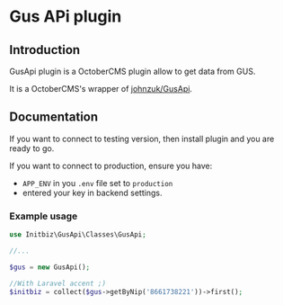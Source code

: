 # Gus APi plugin
## Introduction
GusApi plugin is a OctoberCMS plugin allow to get data from GUS.

It is a OctoberCMS's wrapper of [johnzuk/GusApi](https://github.com/johnzuk/GusApi).

## Documentation
If you want to connect to testing version, then install plugin and you are ready to go.

If you want to connect to production, ensure you have:
* `APP_ENV` in you `.env` file set to `production`
* entered your key in backend settings.

### Example usage
```php
use Initbiz\GusApi\Classes\GusApi;

//...

$gus = new GusApi();

//With Laravel accent ;)
$initbiz = collect($gus->getByNip('8661738221'))->first();
```
